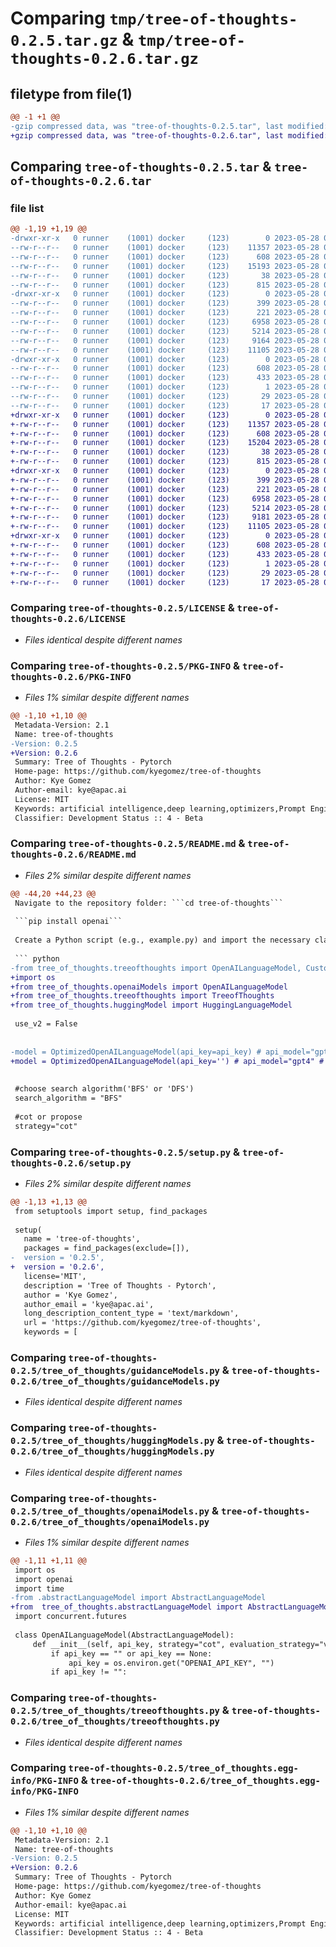 # Comparing `tmp/tree-of-thoughts-0.2.5.tar.gz` & `tmp/tree-of-thoughts-0.2.6.tar.gz`

## filetype from file(1)

```diff
@@ -1 +1 @@
-gzip compressed data, was "tree-of-thoughts-0.2.5.tar", last modified: Sun May 28 03:44:13 2023, max compression
+gzip compressed data, was "tree-of-thoughts-0.2.6.tar", last modified: Sun May 28 03:58:43 2023, max compression
```

## Comparing `tree-of-thoughts-0.2.5.tar` & `tree-of-thoughts-0.2.6.tar`

### file list

```diff
@@ -1,19 +1,19 @@
-drwxr-xr-x   0 runner    (1001) docker     (123)        0 2023-05-28 03:44:13.059126 tree-of-thoughts-0.2.5/
--rw-r--r--   0 runner    (1001) docker     (123)    11357 2023-05-28 03:43:59.000000 tree-of-thoughts-0.2.5/LICENSE
--rw-r--r--   0 runner    (1001) docker     (123)      608 2023-05-28 03:44:13.059126 tree-of-thoughts-0.2.5/PKG-INFO
--rw-r--r--   0 runner    (1001) docker     (123)    15193 2023-05-28 03:43:59.000000 tree-of-thoughts-0.2.5/README.md
--rw-r--r--   0 runner    (1001) docker     (123)       38 2023-05-28 03:44:13.059126 tree-of-thoughts-0.2.5/setup.cfg
--rw-r--r--   0 runner    (1001) docker     (123)      815 2023-05-28 03:43:59.000000 tree-of-thoughts-0.2.5/setup.py
-drwxr-xr-x   0 runner    (1001) docker     (123)        0 2023-05-28 03:44:13.055126 tree-of-thoughts-0.2.5/tree_of_thoughts/
--rw-r--r--   0 runner    (1001) docker     (123)      399 2023-05-28 03:43:59.000000 tree-of-thoughts-0.2.5/tree_of_thoughts/__init__.py
--rw-r--r--   0 runner    (1001) docker     (123)      221 2023-05-28 03:43:59.000000 tree-of-thoughts-0.2.5/tree_of_thoughts/abstractLanguageModel.py
--rw-r--r--   0 runner    (1001) docker     (123)     6958 2023-05-28 03:43:59.000000 tree-of-thoughts-0.2.5/tree_of_thoughts/guidanceModels.py
--rw-r--r--   0 runner    (1001) docker     (123)     5214 2023-05-28 03:43:59.000000 tree-of-thoughts-0.2.5/tree_of_thoughts/huggingModels.py
--rw-r--r--   0 runner    (1001) docker     (123)     9164 2023-05-28 03:43:59.000000 tree-of-thoughts-0.2.5/tree_of_thoughts/openaiModels.py
--rw-r--r--   0 runner    (1001) docker     (123)    11105 2023-05-28 03:43:59.000000 tree-of-thoughts-0.2.5/tree_of_thoughts/treeofthoughts.py
-drwxr-xr-x   0 runner    (1001) docker     (123)        0 2023-05-28 03:44:13.059126 tree-of-thoughts-0.2.5/tree_of_thoughts.egg-info/
--rw-r--r--   0 runner    (1001) docker     (123)      608 2023-05-28 03:44:13.000000 tree-of-thoughts-0.2.5/tree_of_thoughts.egg-info/PKG-INFO
--rw-r--r--   0 runner    (1001) docker     (123)      433 2023-05-28 03:44:13.000000 tree-of-thoughts-0.2.5/tree_of_thoughts.egg-info/SOURCES.txt
--rw-r--r--   0 runner    (1001) docker     (123)        1 2023-05-28 03:44:13.000000 tree-of-thoughts-0.2.5/tree_of_thoughts.egg-info/dependency_links.txt
--rw-r--r--   0 runner    (1001) docker     (123)       29 2023-05-28 03:44:13.000000 tree-of-thoughts-0.2.5/tree_of_thoughts.egg-info/requires.txt
--rw-r--r--   0 runner    (1001) docker     (123)       17 2023-05-28 03:44:13.000000 tree-of-thoughts-0.2.5/tree_of_thoughts.egg-info/top_level.txt
+drwxr-xr-x   0 runner    (1001) docker     (123)        0 2023-05-28 03:58:42.998712 tree-of-thoughts-0.2.6/
+-rw-r--r--   0 runner    (1001) docker     (123)    11357 2023-05-28 03:58:32.000000 tree-of-thoughts-0.2.6/LICENSE
+-rw-r--r--   0 runner    (1001) docker     (123)      608 2023-05-28 03:58:42.998712 tree-of-thoughts-0.2.6/PKG-INFO
+-rw-r--r--   0 runner    (1001) docker     (123)    15204 2023-05-28 03:58:32.000000 tree-of-thoughts-0.2.6/README.md
+-rw-r--r--   0 runner    (1001) docker     (123)       38 2023-05-28 03:58:42.998712 tree-of-thoughts-0.2.6/setup.cfg
+-rw-r--r--   0 runner    (1001) docker     (123)      815 2023-05-28 03:58:32.000000 tree-of-thoughts-0.2.6/setup.py
+drwxr-xr-x   0 runner    (1001) docker     (123)        0 2023-05-28 03:58:42.994712 tree-of-thoughts-0.2.6/tree_of_thoughts/
+-rw-r--r--   0 runner    (1001) docker     (123)      399 2023-05-28 03:58:32.000000 tree-of-thoughts-0.2.6/tree_of_thoughts/__init__.py
+-rw-r--r--   0 runner    (1001) docker     (123)      221 2023-05-28 03:58:32.000000 tree-of-thoughts-0.2.6/tree_of_thoughts/abstractLanguageModel.py
+-rw-r--r--   0 runner    (1001) docker     (123)     6958 2023-05-28 03:58:32.000000 tree-of-thoughts-0.2.6/tree_of_thoughts/guidanceModels.py
+-rw-r--r--   0 runner    (1001) docker     (123)     5214 2023-05-28 03:58:32.000000 tree-of-thoughts-0.2.6/tree_of_thoughts/huggingModels.py
+-rw-r--r--   0 runner    (1001) docker     (123)     9181 2023-05-28 03:58:32.000000 tree-of-thoughts-0.2.6/tree_of_thoughts/openaiModels.py
+-rw-r--r--   0 runner    (1001) docker     (123)    11105 2023-05-28 03:58:32.000000 tree-of-thoughts-0.2.6/tree_of_thoughts/treeofthoughts.py
+drwxr-xr-x   0 runner    (1001) docker     (123)        0 2023-05-28 03:58:42.998712 tree-of-thoughts-0.2.6/tree_of_thoughts.egg-info/
+-rw-r--r--   0 runner    (1001) docker     (123)      608 2023-05-28 03:58:42.000000 tree-of-thoughts-0.2.6/tree_of_thoughts.egg-info/PKG-INFO
+-rw-r--r--   0 runner    (1001) docker     (123)      433 2023-05-28 03:58:42.000000 tree-of-thoughts-0.2.6/tree_of_thoughts.egg-info/SOURCES.txt
+-rw-r--r--   0 runner    (1001) docker     (123)        1 2023-05-28 03:58:42.000000 tree-of-thoughts-0.2.6/tree_of_thoughts.egg-info/dependency_links.txt
+-rw-r--r--   0 runner    (1001) docker     (123)       29 2023-05-28 03:58:42.000000 tree-of-thoughts-0.2.6/tree_of_thoughts.egg-info/requires.txt
+-rw-r--r--   0 runner    (1001) docker     (123)       17 2023-05-28 03:58:42.000000 tree-of-thoughts-0.2.6/tree_of_thoughts.egg-info/top_level.txt
```

### Comparing `tree-of-thoughts-0.2.5/LICENSE` & `tree-of-thoughts-0.2.6/LICENSE`

 * *Files identical despite different names*

### Comparing `tree-of-thoughts-0.2.5/PKG-INFO` & `tree-of-thoughts-0.2.6/PKG-INFO`

 * *Files 1% similar despite different names*

```diff
@@ -1,10 +1,10 @@
 Metadata-Version: 2.1
 Name: tree-of-thoughts
-Version: 0.2.5
+Version: 0.2.6
 Summary: Tree of Thoughts - Pytorch
 Home-page: https://github.com/kyegomez/tree-of-thoughts
 Author: Kye Gomez
 Author-email: kye@apac.ai
 License: MIT
 Keywords: artificial intelligence,deep learning,optimizers,Prompt Engineering
 Classifier: Development Status :: 4 - Beta
```

### Comparing `tree-of-thoughts-0.2.5/README.md` & `tree-of-thoughts-0.2.6/README.md`

 * *Files 2% similar despite different names*

```diff
@@ -44,20 +44,23 @@
 Navigate to the repository folder: ```cd tree-of-thoughts```
 
 ```pip install openai```
 
 Create a Python script (e.g., example.py) and import the necessary classes:
 
 ``` python
-from tree_of_thoughts.treeofthoughts import OpenAILanguageModel, CustomLanguageModel, TreeofThoughts, OptimizedOpenAILanguageModel, OptimizedTreeofThoughts, HuggingLanguageModel
+import os
+from tree_of_thoughts.openaiModels import OpenAILanguageModel
+from tree_of_thoughts.treeofthoughts import TreeofThoughts
+from tree_of_thoughts.huggingModel import HuggingLanguageModel
 
 use_v2 = False
 
 
-model = OptimizedOpenAILanguageModel(api_key=api_key) # api_model="gpt4" # for higher performance base model is not smart
+model = OptimizedOpenAILanguageModel(api_key='') # api_model="gpt4" # for higher performance base model is not smart
 
 
 #choose search algorithm('BFS' or 'DFS')
 search_algorithm = "BFS"
 
 #cot or propose
 strategy="cot"
```

### Comparing `tree-of-thoughts-0.2.5/setup.py` & `tree-of-thoughts-0.2.6/setup.py`

 * *Files 2% similar despite different names*

```diff
@@ -1,13 +1,13 @@
 from setuptools import setup, find_packages
 
 setup(
   name = 'tree-of-thoughts',
   packages = find_packages(exclude=[]),
-  version = '0.2.5',
+  version = '0.2.6',
   license='MIT',
   description = 'Tree of Thoughts - Pytorch',
   author = 'Kye Gomez',
   author_email = 'kye@apac.ai',
   long_description_content_type = 'text/markdown',
   url = 'https://github.com/kyegomez/tree-of-thoughts',
   keywords = [
```

### Comparing `tree-of-thoughts-0.2.5/tree_of_thoughts/guidanceModels.py` & `tree-of-thoughts-0.2.6/tree_of_thoughts/guidanceModels.py`

 * *Files identical despite different names*

### Comparing `tree-of-thoughts-0.2.5/tree_of_thoughts/huggingModels.py` & `tree-of-thoughts-0.2.6/tree_of_thoughts/huggingModels.py`

 * *Files identical despite different names*

### Comparing `tree-of-thoughts-0.2.5/tree_of_thoughts/openaiModels.py` & `tree-of-thoughts-0.2.6/tree_of_thoughts/openaiModels.py`

 * *Files 1% similar despite different names*

```diff
@@ -1,11 +1,11 @@
 import os
 import openai
 import time
-from .abstractLanguageModel import AbstractLanguageModel
+from  tree_of_thoughts.abstractLanguageModel import AbstractLanguageModel
 import concurrent.futures
 
 class OpenAILanguageModel(AbstractLanguageModel):
     def __init__(self, api_key, strategy="cot", evaluation_strategy="value", api_base="", api_model="", enable_ReAct_prompting=True):
         if api_key == "" or api_key == None:
             api_key = os.environ.get("OPENAI_API_KEY", "")
         if api_key != "":
```

### Comparing `tree-of-thoughts-0.2.5/tree_of_thoughts/treeofthoughts.py` & `tree-of-thoughts-0.2.6/tree_of_thoughts/treeofthoughts.py`

 * *Files identical despite different names*

### Comparing `tree-of-thoughts-0.2.5/tree_of_thoughts.egg-info/PKG-INFO` & `tree-of-thoughts-0.2.6/tree_of_thoughts.egg-info/PKG-INFO`

 * *Files 1% similar despite different names*

```diff
@@ -1,10 +1,10 @@
 Metadata-Version: 2.1
 Name: tree-of-thoughts
-Version: 0.2.5
+Version: 0.2.6
 Summary: Tree of Thoughts - Pytorch
 Home-page: https://github.com/kyegomez/tree-of-thoughts
 Author: Kye Gomez
 Author-email: kye@apac.ai
 License: MIT
 Keywords: artificial intelligence,deep learning,optimizers,Prompt Engineering
 Classifier: Development Status :: 4 - Beta
```

